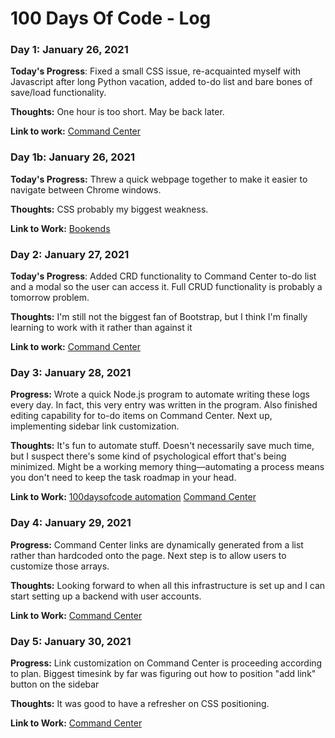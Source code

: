 # 100 Days Of Code - Log

### Day 1: January 26, 2021

**Today's Progress**: Fixed a small CSS issue, re-acquainted myself with Javascript after long Python vacation, added to-do list and bare bones of save/load functionality.

**Thoughts:** One hour is too short.  May be back later.

**Link to work:** [Command Center](https://github.com/nvanbaak/command-center)

### Day 1b: January 26, 2021

**Today's Progress:** Threw a quick webpage together to make it easier to navigate between Chrome windows.

**Thoughts:** CSS probably my biggest weakness.

**Link to Work:** [Bookends](https://github.com/nvanbaak/bookends/)

### Day 2: January 27, 2021

**Today's Progress**: Added CRD functionality to Command Center to-do list and a modal so the user can access it.  Full CRUD functionality is probably a tomorrow problem.

**Thoughts:** I'm still not the biggest fan of Bootstrap, but I think I'm finally learning to work with it rather than against it

**Link to work:** [Command Center](https://github.com/nvanbaak/command-center)

### Day 3: January 28, 2021

**Progress:** Wrote a quick Node.js program to automate writing these logs every day.  In fact, this very entry was written in the program.  Also finished editing capability for to-do items on Command Center.  Next up, implementing sidebar link customization.

**Thoughts:** It's fun to automate stuff.  Doesn't necessarily save much time, but I suspect there's some kind of psychological effort that's being minimized.  Might be a working memory thing—automating a process means you don't need to keep the task roadmap in your head.

**Link to Work:** 
[100daysofcode automation](https://github.com/nvanbaak/100-days-of-code)
[Command Center](https://nvanbaak.github.io/command-center/)

### Day 4: January 29, 2021

**Progress:** Command Center links are dynamically generated from a list rather than hardcoded onto the page.  Next step is to allow users to customize those arrays.

**Thoughts:** Looking forward to when all this infrastructure is set up and I can start setting up a backend with user accounts.

**Link to Work:** 
[Command Center](https://github.com/nvanbaak/command-center)

### Day 5: January 30, 2021

**Progress:** Link customization on Command Center is proceeding according to plan.  Biggest timesink by far was figuring out how to position "add link" button on the sidebar

**Thoughts:** It was good to have a refresher on CSS positioning.

**Link to Work:** 
[Command Center](https://github.com/nvanbaak/command-center)